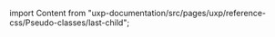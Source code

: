 
import Content from "uxp-documentation/src/pages/uxp/reference-css/Pseudo-classes/last-child";

<Content query="product=xd"/>
